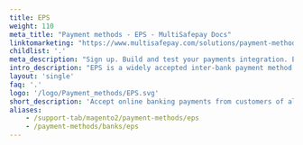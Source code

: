```yaml
---
title: EPS
weight: 110
meta_title: "Payment methods - EPS - MultiSafepay Docs"
linktomarketing: "https://www.multisafepay.com/solutions/payment-methods/eps"
childlist: '.'
meta_description: "Sign up. Build and test your payments integration. Explore our products and services. Use our API Reference, SDKs, and wrappers. Get support."
intro_description: "EPS is a widely accepted inter-bank payment method that links all major Austrian retail banks. Customers pay in their own online banking environment. Settlement is instant and guaranteed."
layout: 'single'
faq: '.'
logo: '/logo/Payment_methods/EPS.svg'
short_description: 'Accept online banking payments from customers of all Austrian banks.'
aliases:
    - /support-tab/magento2/payment-methods/eps
    - /payment-methods/banks/eps
---
```

